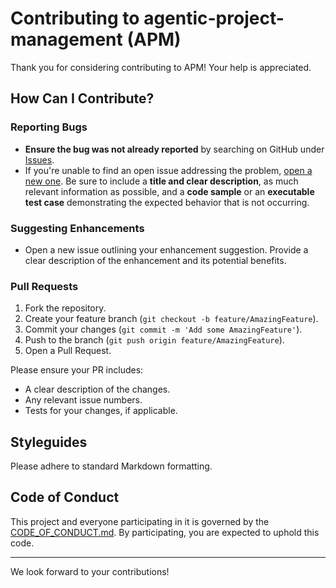 # Contributing to agentic-project-management (APM)

Thank you for considering contributing to APM! Your help is appreciated.

## How Can I Contribute?

### Reporting Bugs

- **Ensure the bug was not already reported** by searching on GitHub under [Issues](https://github.com/your-username/agentic-project-management/issues).
- If you're unable to find an open issue addressing the problem, [open a new one](https://github.com/your-username/agentic-project-management/issues/new). Be sure to include a **title and clear description**, as much relevant information as possible, and a **code sample** or an **executable test case** demonstrating the expected behavior that is not occurring.

### Suggesting Enhancements

- Open a new issue outlining your enhancement suggestion. Provide a clear description of the enhancement and its potential benefits.

### Pull Requests

1. Fork the repository.
2. Create your feature branch (`git checkout -b feature/AmazingFeature`).
3. Commit your changes (`git commit -m 'Add some AmazingFeature'`).
4. Push to the branch (`git push origin feature/AmazingFeature`).
5. Open a Pull Request.

Please ensure your PR includes:

- A clear description of the changes.
- Any relevant issue numbers.
- Tests for your changes, if applicable.

## Styleguides

Please adhere to standard Markdown formatting.

## Code of Conduct

This project and everyone participating in it is governed by the [CODE_OF_CONDUCT.md](CODE_OF_CONDUCT.md). By participating, you are expected to uphold this code.

---

We look forward to your contributions!
